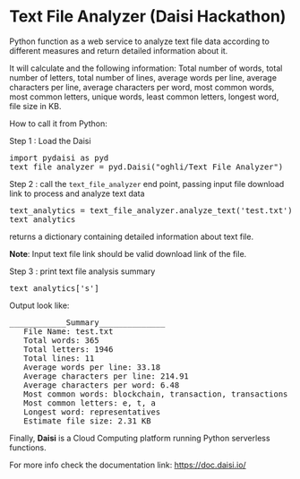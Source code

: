# Text File Analyzer (Daisi Hackathon)

Python function as a web service to analyze text file data according to different measures and return detailed information about it.

It will calculate and the following information:
Total number of words, total number of letters, total number of lines, average words per line, average characters per line, average characters per word, most common words, most common letters, unique words, least common letters, longest word, file size in KB.

How to call it from Python:

Step 1 : Load the Daisi

<pre>
import pydaisi as pyd
text_file_analyzer = pyd.Daisi("oghli/Text File Analyzer")
</pre>
Step 2 : call the `text_file_analyzer` end point, passing input file download link to process and analyze text data

<pre>
text_analytics = text_file_analyzer.analyze_text('test.txt').value
text_analytics
</pre>

returns a dictionary containing detailed information about text file.

**Note**: Input text file link should be valid download link of the file.

Step 3 : print text file analysis summary 
<pre>
text_analytics['s']
</pre>

Output look like:
<pre>
____________Summary______________
   File Name: test.txt
   Total words: 365
   Total letters: 1946
   Total lines: 11
   Average words per line: 33.18
   Average characters per line: 214.91
   Average characters per word: 6.48
   Most common words: blockchain, transaction, transactions
   Most common letters: e, t, a
   Longest word: representatives
   Estimate file size: 2.31 KB
</pre>

Finally, **Daisi** is a Cloud Computing platform running Python serverless functions.

For more info check the documentation link: https://doc.daisi.io/
